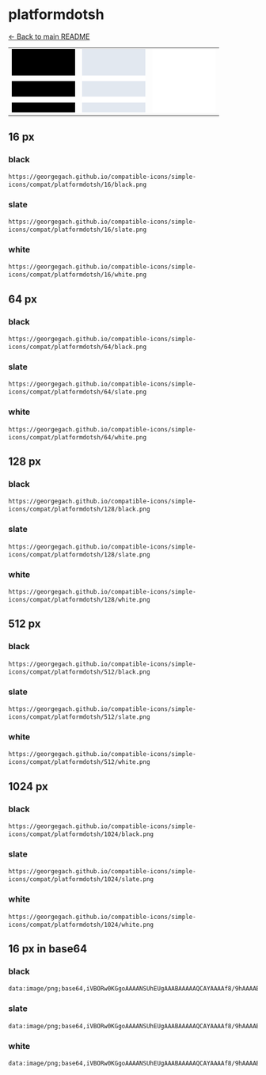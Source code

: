 # platformdotsh

[← Back to main README](../../README.md)

<table><tr>
  <td><img src="./128/black.png" width="128" alt="platformdotsh black icon" /></td>
  <td><img src="./128/slate.png" width="128" alt="platformdotsh slate icon" /></td>
  <td><img src="./128/white.png" width="128" alt="platformdotsh white icon" /></td>
</tr></table>

## 16 px

### black
```
https://georgegach.github.io/compatible-icons/simple-icons/compat/platformdotsh/16/black.png
```

### slate
```
https://georgegach.github.io/compatible-icons/simple-icons/compat/platformdotsh/16/slate.png
```

### white
```
https://georgegach.github.io/compatible-icons/simple-icons/compat/platformdotsh/16/white.png
```

## 64 px

### black
```
https://georgegach.github.io/compatible-icons/simple-icons/compat/platformdotsh/64/black.png
```

### slate
```
https://georgegach.github.io/compatible-icons/simple-icons/compat/platformdotsh/64/slate.png
```

### white
```
https://georgegach.github.io/compatible-icons/simple-icons/compat/platformdotsh/64/white.png
```

## 128 px

### black
```
https://georgegach.github.io/compatible-icons/simple-icons/compat/platformdotsh/128/black.png
```

### slate
```
https://georgegach.github.io/compatible-icons/simple-icons/compat/platformdotsh/128/slate.png
```

### white
```
https://georgegach.github.io/compatible-icons/simple-icons/compat/platformdotsh/128/white.png
```

## 512 px

### black
```
https://georgegach.github.io/compatible-icons/simple-icons/compat/platformdotsh/512/black.png
```

### slate
```
https://georgegach.github.io/compatible-icons/simple-icons/compat/platformdotsh/512/slate.png
```

### white
```
https://georgegach.github.io/compatible-icons/simple-icons/compat/platformdotsh/512/white.png
```

## 1024 px

### black
```
https://georgegach.github.io/compatible-icons/simple-icons/compat/platformdotsh/1024/black.png
```

### slate
```
https://georgegach.github.io/compatible-icons/simple-icons/compat/platformdotsh/1024/slate.png
```

### white
```
https://georgegach.github.io/compatible-icons/simple-icons/compat/platformdotsh/1024/white.png
```

## 16 px in base64

### black
```
data:image/png;base64,iVBORw0KGgoAAAANSUhEUgAAABAAAAAQCAYAAAAf8/9hAAAABmJLR0QA/wD/AP+gvaeTAAAARklEQVQ4je3SqxWAMBQD0Ps4Nd2frZijEo0sgg0aUUN8cvIrTAGOhPwLfGi4rC9RqQGFgWeR38vuIzXcwghRk4UzFdhb4guq/QlMyIR5nQAAAABJRU5ErkJggg==
```

### slate
```
data:image/png;base64,iVBORw0KGgoAAAANSUhEUgAAABAAAAAQCAYAAAAf8/9hAAAABmJLR0QA/wD/AP+gvaeTAAAAYElEQVQ4je2TsQmAQBRDE7nmVnBtx3KLQ+EQBLWx81m4wX3BxvQJ+Um+S91QAF2E/As8SEKjrLYmkKMG5FL32eZsMoBzkuhpnhIvhGi00qnpBF/KBkJJpmk5hoiAP//GG+JEIlNsNESxAAAAAElFTkSuQmCC
```

### white
```
data:image/png;base64,iVBORw0KGgoAAAANSUhEUgAAABAAAAAQCAYAAAAf8/9hAAAABmJLR0QA/wD/AP+gvaeTAAAAR0lEQVQ4je2SqREAIBAD95gz1E9Z1IFEI4OgAyIwxCeTLyQJA8Uhf4GDBDpwu0S4BghJA1iX/BrPj5TAxIxgNZlAcwTel7gBoxoYP3HdGEEAAAAASUVORK5CYII=
```

